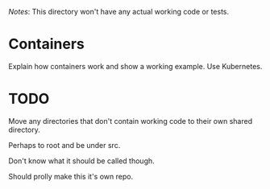 *Notes*: This directory won't have any actual working code or tests. 

# Containers
Explain how containers work and show a working example. Use Kubernetes.

# TODO
Move any directories that don't contain working code to their own shared directory.

Perhaps to root and be under src.

Don't know what it should be called though.

Should prolly make this it's own repo.
